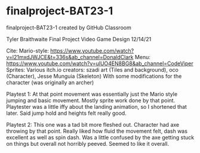 # finalproject-BAT23-1
finalproject-BAT23-1 created by GitHub Classroom

Tyler Braithwaite
Final Project
Video Game Design
12/14/21

Cite:
Mario-style: https://www.youtube.com/watch?v=l21mxdJWJCE&t=336s&ab_channel=DonaldClark
Menu: https://www.youtube.com/watch?v=ulUO4EN8BG8&ab_channel=CodeViper
Sprites:
Various itch.io creators: szadi art (Tiles and background), oco (Character), Jesse Munguia (Skeleton)
With some modifications for the character (was originally an archer)

Playtest 1:
At that point movement was essentially just the Mario style jumping and basic movement. Mostly sprite work done by that point. Playtester was a little iffy about the landing animation, so I shortened that later. Said jump hold and heights felt really good.

Playtest 2:
This one was a tad bit more fleshed out. Character had axe throwing by that point. Really liked how fluid the movement felt, dash was excellent as well as spin dash. Was a little confused by the axe getting stuck on things but overall not horribly peeved. Seemed to like it overall.

